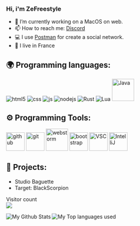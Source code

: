 ### Hi, i'm ZeFreestyle

- 🔭 I’m currently working on a MacOS on web.
- 📫 How to reach me: [Discord](https://discord.gg/uFHFzsUwej)
- 💻 I use [Postman](https://www.postman.com) for create a social network.
- 🥖 I live in France


## 🌍 Programming languages:
<p>
  <img alt="html5" src="https://img.shields.io/badge/-HTML5-E34F26?style=flat-square&logo=html5&logoColor=white" />
  <img alt="css" src="https://img.shields.io/badge/-CSS-00A6FF?style=flat-square&logo=css3&logoColor=white" />
  <img alt="js" src="https://img.shields.io/badge/-Javascript-FFEE00?style=flat-square&logo=javascript&logoColor=black" />
  <img alt="nodejs" src="https://img.shields.io/badge/-NodeJS-43853D?style=flat-square&logo=Node.js&logoColor=white" />
  <img alt="Rust" src="https://img.shields.io/badge/-Rust-lightgrey?style=flat-square&logo=Rust" />
  <img alt="Lua" src="https://img.shields.io/badge/-Lua-blue?style=flat-square&logo=Lua" />
  <img alt="Java" width="60px" src="https://img.shields.io/badge/Java-ED8B00?style=for-the-badge&logo=java&logoColor=white" />
  
</p>

## ⚙️ Programming Tools:
<p>
  <img alt="github" width="50px" src="https://raw.githubusercontent.com/coderjojo/coderjojo/master/img/github.svg"/>
    <img alt="git" width="50px" src="https://upload.wikimedia.org/wikipedia/commons/thumb/3/3f/Git_icon.svg/97px-Git_icon.svg.png"/ >
  <img alt="webstorm" width="60px" src="https://cdn.freebiesupply.com/logos/thumbs/2x/webstorm-icon-logo.png"/>
    <img alt="bootstrap" width="50px" src="https://img.icons8.com/color/452/bootstrap.png"/>
    <img alt="VSC" width="50px" src="https://framalibre.org/sites/default/files/styles/thumbnail/public/leslogos/Visual_Studio_Code_1.18_icon.png?itok=smeMcds3"/>
  <img alt="IntelliJ" width="50px" src="https://upload.wikimedia.org/wikipedia/commons/thumb/9/9c/IntelliJ_IDEA_Icon.svg/1200px-IntelliJ_IDEA_Icon.svg.png"/>
</p>
  





## 🚩 Projects:
- Studio Baguette
- Target: BlackScorpion


<p align="left"> 
  Visitor count<br>
  <img src="https://profile-counter.glitch.me/MrPandaDev/count.svg" />
</p>

<img align="left" alt="My Github Stats" src="https://github-readme-stats.vercel.app/api?username=ZeFreestyle&show_icons=true&hide_border=true" />
<img align="left" alt="My Top languages used" src="https://github-readme-stats.vercel.app/api/top-langs?username=zefreestyle&show_icons=true&theme=tokyonight&layout=compact" />
